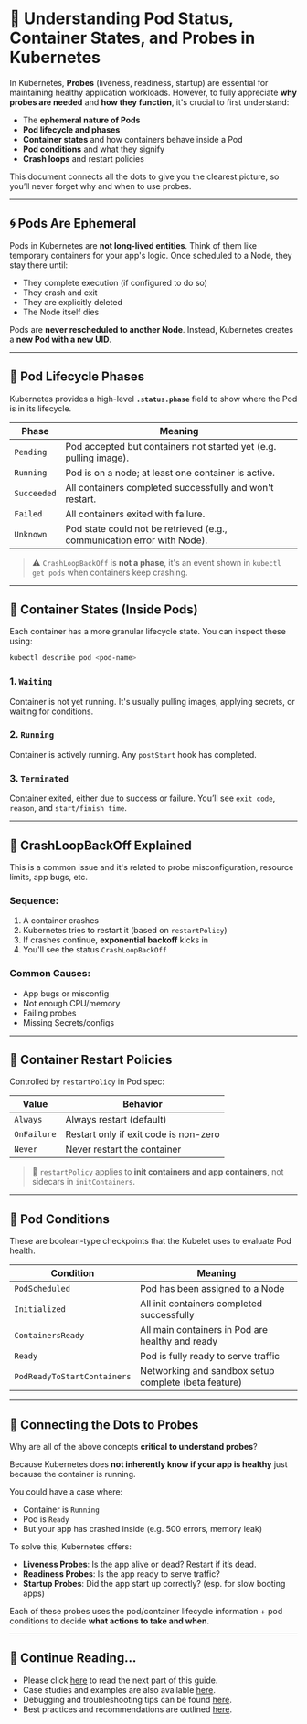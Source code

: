 # 🧠 Understanding Pod Status, Container States, and Probes in Kubernetes

In Kubernetes, **Probes** (liveness, readiness, startup) are essential for maintaining healthy application workloads. However, to fully appreciate **why probes are needed** and **how they function**, it's crucial to first understand:

- The **ephemeral nature of Pods**
- **Pod lifecycle and phases**
- **Container states** and how containers behave inside a Pod
- **Pod conditions** and what they signify
- **Crash loops** and restart policies

This document connects all the dots to give you the clearest picture, so you’ll never forget why and when to use probes.

---

## 🌀 Pods Are Ephemeral

Pods in Kubernetes are **not long-lived entities**. Think of them like temporary containers for your app's logic. Once scheduled to a Node, they stay there until:

- They complete execution (if configured to do so)
- They crash and exit
- They are explicitly deleted
- The Node itself dies

Pods are **never rescheduled to another Node**. Instead, Kubernetes creates a **new Pod with a new UID**.

---

## 🔁 Pod Lifecycle Phases

Kubernetes provides a high-level **`.status.phase`** field to show where the Pod is in its lifecycle.

| Phase     | Meaning |
|-----------|--------|
| `Pending` | Pod accepted but containers not started yet (e.g. pulling image). |
| `Running` | Pod is on a node; at least one container is active. |
| `Succeeded` | All containers completed successfully and won't restart. |
| `Failed` | All containers exited with failure. |
| `Unknown` | Pod state could not be retrieved (e.g., communication error with Node). |

> ⚠️ `CrashLoopBackOff` is **not a phase**, it's an event shown in `kubectl get pods` when containers keep crashing.

---

## 🔎 Container States (Inside Pods)

Each container has a more granular lifecycle state. You can inspect these using:

```bash
kubectl describe pod <pod-name>
```

### 1. `Waiting`
Container is not yet running. It's usually pulling images, applying secrets, or waiting for conditions.

### 2. `Running`
Container is actively running. Any `postStart` hook has completed.

### 3. `Terminated`
Container exited, either due to success or failure. You’ll see `exit code`, `reason`, and `start/finish time`.

---

## 🚨 CrashLoopBackOff Explained

This is a common issue and it's related to probe misconfiguration, resource limits, app bugs, etc.

### Sequence:
1. A container crashes
2. Kubernetes tries to restart it (based on `restartPolicy`)
3. If crashes continue, **exponential backoff** kicks in
4. You'll see the status `CrashLoopBackOff`

### Common Causes:
- App bugs or misconfig
- Not enough CPU/memory
- Failing probes
- Missing Secrets/configs

---

## 🔄 Container Restart Policies

Controlled by `restartPolicy` in Pod spec:

| Value     | Behavior |
|-----------|----------|
| `Always` | Always restart (default) |
| `OnFailure` | Restart only if exit code is non-zero |
| `Never` | Never restart the container |

> 🧠 `restartPolicy` applies to **init containers and app containers**, not sidecars in `initContainers`.

---

## 📶 Pod Conditions

These are boolean-type checkpoints that the Kubelet uses to evaluate Pod health.

| Condition             | Meaning |
|-----------------------|---------|
| `PodScheduled`        | Pod has been assigned to a Node |
| `Initialized`         | All init containers completed successfully |
| `ContainersReady`     | All main containers in Pod are healthy and ready |
| `Ready`               | Pod is fully ready to serve traffic |
| `PodReadyToStartContainers` | Networking and sandbox setup complete (beta feature) |

---

## 🔗 Connecting the Dots to Probes

Why are all of the above concepts **critical to understand probes**?

Because Kubernetes does **not inherently know if your app is healthy** just because the container is running.

You could have a case where:

- Container is `Running`
- Pod is `Ready`
- But your app has crashed inside (e.g. 500 errors, memory leak)

To solve this, Kubernetes offers:

- **Liveness Probes**: Is the app alive or dead? Restart if it’s dead.
- **Readiness Probes**: Is the app ready to serve traffic?
- **Startup Probes**: Did the app start up correctly? (esp. for slow booting apps)

Each of these probes uses the pod/container lifecycle information + pod conditions to decide **what actions to take and when**.

---
## 🤔 Continue Reading...

- Please click [here](probes-foundation-2.md) to read the next part of this guide.
- Case studies and examples are also available [here](probes-case-studies.md).
- Debugging and troubleshooting tips can be found [here](probes-debugging.md).
- Best practices and recommendations are outlined [here](probes-best-practices.md).

